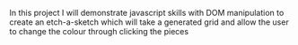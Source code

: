 In this project I will demonstrate javascript skills with DOM manipulation to create an etch-a-sketch which will take a generated grid and allow the user to change the colour through clicking the pieces